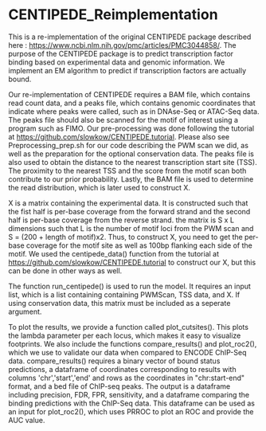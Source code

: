 # CENTIPEDE_Reimplementation

This is a re-implementation of the original CENTIPEDE package described here : https://www.ncbi.nlm.nih.gov/pmc/articles/PMC3044858/. The purpose of the CENTIPEDE package is to predict transcription factor binding based on experimental data and genomic information. We implement an EM algorithm to predict if transcription factors are actually bound. 

Our re-implementation of CENTIPEDE requires a BAM file, which contains read count data, and a peaks file, which contains genomic coordinates that indicate where peaks were called, such as in DNAse-Seq or ATAC-Seq data. The peaks file should also be scanned for the motif of interest using a program such as FIMO. Our pre-processing was done following the tutorial at https://github.com/slowkow/CENTIPEDE.tutorial. Please also see Preprocessing_prep.sh for our code describing the PWM scan we did, as well as the preparation for the optional conservation data. The peaks file is also used to obtain the distance to the nearest transcription start site (TSS). The proximity to the nearest TSS and the score from the motif scan both contribute to our prior probability. Lastly, the BAM file is used to determine the read distribution, which is later used to construct X. 

X is a matrix containing the experimental data. It is constructed such that the fist half is per-base coverage from the forward strand and the second half is per-base coverage from the reverse strand. the matrix is S x L dimensions such that L is the number of motif loci from the PWM scan and S = (200 + length of motif)x2. Thus, to construct X, you need to get the per-base coverage for the motif site as well as 100bp flanking each side of the motif. We used the centipede_data() function from the tutorial at https://github.com/slowkow/CENTIPEDE.tutorial to construct our X, but this can be done in other ways as well. 

The function run_centipede() is used to run the model. It requires an input list, which is a list containing containing PWMScan, TSS data, and X. If using conservation data, this matrix must be included as a seperate argument. 

To plot the results, we provide a function called plot_cutsites(). This plots the lambda parameter per each locus, which makes it easy to visualize footprints. We also include the functions compare_results() and plot_roc2(), which we use to validate our data when compared to ENCODE ChIP-Seq data. compare_results() requires a binary vector of bound status predictions, a dataframe of coordinates corresponding to results with columns 'chr','start','end' and rows as the coordinates in "chr:start-end" format, and a bed file of ChIP-seq peaks. The output is a dataframe including precision, FDR, FPR, sensitivity, and a dataframe comparing the binding predictions with the ChIP-Seq data. This dataframe can be used as an input for plot_roc2(), which uses PRROC to plot an ROC and provide the AUC value. 

